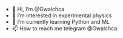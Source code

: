 - 👋 Hi, I’m @Gwalchca
- 👀 I’m interested in experimental physics
- 🌱 I’m currently learning Python and ML
- 📫 How to reach me telegram @Gwalchca

<!---
Gwalchca/Gwalchca is a ✨ special ✨ repository because its `README.md` (this file) appears on your GitHub profile.
You can click the Preview link to take a look at your changes.
--->
